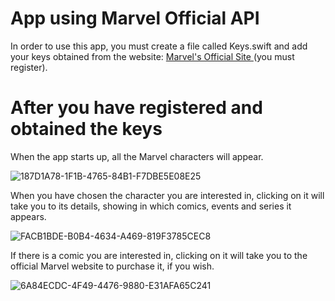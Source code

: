 # App using Marvel Official API

In order to use this app, you must create a file called Keys.swift and add your keys obtained from the website: <a href="https://developer.marvel.com/account" target="_blank"> Marvel's Official Site </a> (you must register).

# After you have registered and obtained the keys

When the app starts up, all the Marvel characters will appear.

![187D1A78-1F1B-4765-84B1-F7DBE5E08E25](https://user-images.githubusercontent.com/80900500/137944120-db06d540-3962-4450-9e96-d44174c76229.GIF)

When you have chosen the character you are interested in, clicking on it will take you to its details, showing in which comics, events and series it appears.

![FACB1BDE-B0B4-4634-A469-819F3785CEC8](https://user-images.githubusercontent.com/80900500/138423238-97c3faf6-ff8f-492a-88ab-ed4ff5c407ba.GIF)

If there is a comic you are interested in, clicking on it will take you to the official Marvel website to purchase it, if you wish.

![6A84ECDC-4F49-4476-9880-E31AFA65C241](https://user-images.githubusercontent.com/80900500/138429084-7d6926f7-81a0-4484-8fbb-85e57b7a973b.GIF)
